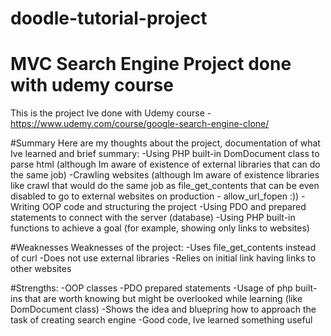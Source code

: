 # doodle-tutorial-project
# MVC Search Engine Project done with udemy course

This is the project Ive done with Udemy course - https://www.udemy.com/course/google-search-engine-clone/

#Summary
Here are my thoughts about the project, documentation of what Ive learned and brief summary:
-Using PHP built-in DomDocument class to parse html (although Im aware of existence of external libraries that can do the same job)
-Crawling websites (although Im aware of existence libraries like crawl that would do the same job as file_get_contents that can be even disabled to go to external websites on production - allow_url_fopen :))
-Writing OOP code and structuring the project
-Using PDO and prepared statements to connect with the server (database)
-Using PHP built-in functions to achieve a goal (for example, showing only links to websites)

#Weaknesses
Weaknesses of the project:
-Uses file_get_contents instead of curl
-Does not use external libraries
-Relies on initial link having links to other websites

#Strengths:
-OOP classes
-PDO prepared statements
-Usage of php built-ins that are worth knowing but might be overlooked while learning (like DomDocument class)
-Shows the idea and bluepring how to approach the task of creating search engine
-Good code, Ive learned something useful
